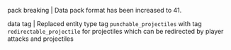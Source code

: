 pack breaking | Data pack format has been increased to 41.

data tag | Replaced entity type tag `punchable_projectiles` with tag `redirectable_projectile` for projectiles which can be redirected by player attacks and projectiles
